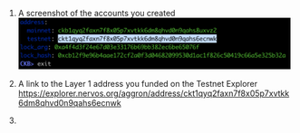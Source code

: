 1. A screenshot of the accounts you created
![](accounts_created_ss.png)

2. A link to the Layer 1 address you funded on the Testnet Explorer
https://explorer.nervos.org/aggron/address/ckt1qyq2faxn7f8x05p7xvtkk6dm8qhvd0n9qahs6ecnwk

3. 
